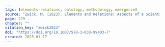 ```yaml
---
tags: [elements-relations, ontology, methodology, emergence]
source: "Zwick, M. (2023). Elements and Relations: Aspects of a Scientific Metaphysics (Vol. 35). Springer International Publishing."
page: 279
chapter: ""
citation_key: "zwick2023"
doi: "https://doi.org/10.1007/978-3-030-99403-7"
created: 2025-01-17
---
```


